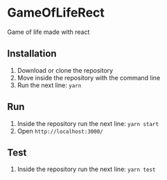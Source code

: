 # GameOfLifeRect
Game of life made with react

Installation
----------------------------------------------------------------------------
1. Download or clone the repository 
2. Move inside the repository with the command line
3. Run the next line:
`yarn`

Run
-----------------------------------------------------------------------------
1. Inside the repository run the next line:
`yarn start`
2. Open `http://localhost:3000/`

Test
-----------------------------------------------------------------------------
1. Inside the repository run the next line:
`yarn test`
